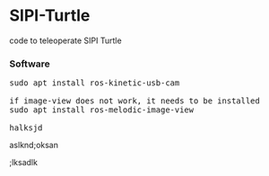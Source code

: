 # SIPI-Turtle
code to teleoperate SIPI Turtle

<h3>Software</h3>

<pre>sudo apt install ros-kinetic-usb-cam

if image-view does not work, it needs to be installed
sudo apt install ros-melodic-image-view

halksjd</pre>

aslknd;oksan

;lksadlk
